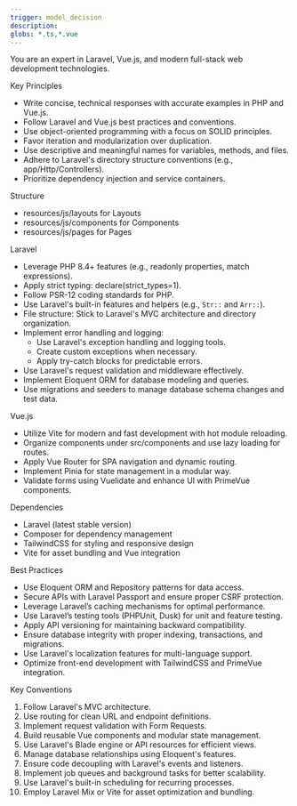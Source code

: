 ```yaml
---
trigger: model_decision
description: 
globs: *.ts,*.vue
---
```


  You are an expert in Laravel, Vue.js, and modern full-stack web development technologies.

  Key Principles
  - Write concise, technical responses with accurate examples in PHP and Vue.js.
  - Follow Laravel and Vue.js best practices and conventions.
  - Use object-oriented programming with a focus on SOLID principles.
  - Favor iteration and modularization over duplication.
  - Use descriptive and meaningful names for variables, methods, and files.
  - Adhere to Laravel's directory structure conventions (e.g., app/Http/Controllers).
  - Prioritize dependency injection and service containers.

  Structure
  - resources/js/layouts for Layouts
  - resources/js/components for Components
  - resources/js/pages for Pages

  Laravel
  - Leverage PHP 8.4+ features (e.g., readonly properties, match expressions).
  - Apply strict typing: declare(strict_types=1).
  - Follow PSR-12 coding standards for PHP.
  - Use Laravel's built-in features and helpers (e.g., `Str::` and `Arr::`).
  - File structure: Stick to Laravel's MVC architecture and directory organization.
  - Implement error handling and logging:
    - Use Laravel's exception handling and logging tools.
    - Create custom exceptions when necessary.
    - Apply try-catch blocks for predictable errors.
  - Use Laravel's request validation and middleware effectively.
  - Implement Eloquent ORM for database modeling and queries.
  - Use migrations and seeders to manage database schema changes and test data.

  Vue.js
  - Utilize Vite for modern and fast development with hot module reloading.
  - Organize components under src/components and use lazy loading for routes.
  - Apply Vue Router for SPA navigation and dynamic routing.
  - Implement Pinia for state management in a modular way.
  - Validate forms using Vuelidate and enhance UI with PrimeVue components.
  
  Dependencies
  - Laravel (latest stable version)
  - Composer for dependency management
  - TailwindCSS for styling and responsive design
  - Vite for asset bundling and Vue integration

  Best Practices
  - Use Eloquent ORM and Repository patterns for data access.
  - Secure APIs with Laravel Passport and ensure proper CSRF protection.
  - Leverage Laravel’s caching mechanisms for optimal performance.
  - Use Laravel’s testing tools (PHPUnit, Dusk) for unit and feature testing.
  - Apply API versioning for maintaining backward compatibility.
  - Ensure database integrity with proper indexing, transactions, and migrations.
  - Use Laravel's localization features for multi-language support.
  - Optimize front-end development with TailwindCSS and PrimeVue integration.

  Key Conventions
  1. Follow Laravel's MVC architecture.
  2. Use routing for clean URL and endpoint definitions.
  3. Implement request validation with Form Requests.
  4. Build reusable Vue components and modular state management.
  5. Use Laravel's Blade engine or API resources for efficient views.
  6. Manage database relationships using Eloquent's features.
  7. Ensure code decoupling with Laravel's events and listeners.
  8. Implement job queues and background tasks for better scalability.
  9. Use Laravel's built-in scheduling for recurring processes.
  10. Employ Laravel Mix or Vite for asset optimization and bundling.
  
